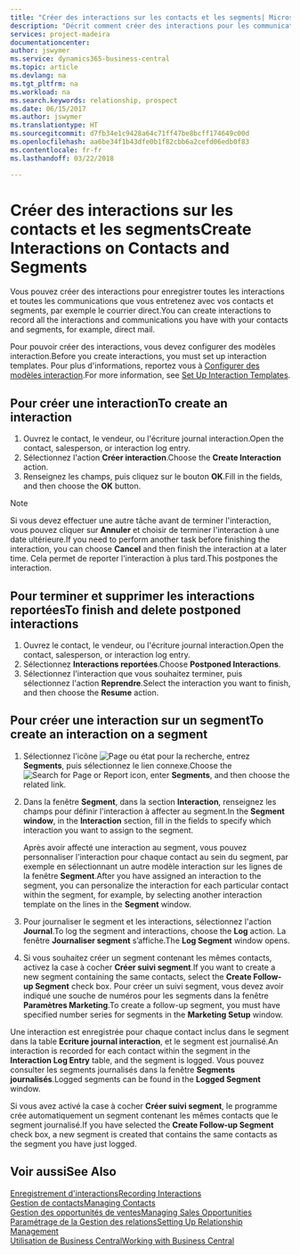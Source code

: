 ```yaml
---
title: "Créer des interactions sur les contacts et les segments| Microsoft Docs"
description: "Décrit comment créer des interactions pour les communications que vous avez avec vos contacts et segments dans Business Central, par exemple le courrier direct."
services: project-madeira
documentationcenter: 
author: jswymer
ms.service: dynamics365-business-central
ms.topic: article
ms.devlang: na
ms.tgt_pltfrm: na
ms.workload: na
ms.search.keywords: relationship, prospect
ms.date: 06/15/2017
ms.author: jswymer
ms.translationtype: HT
ms.sourcegitcommit: d7fb34e1c9428a64c71ff47be8bcff174649c00d
ms.openlocfilehash: aa6be34f1b43dfe0b1f82cbb6a2cefd06edb0f83
ms.contentlocale: fr-fr
ms.lasthandoff: 03/22/2018

---
```

# <a name="create-interactions-on-contacts-and-segments"></a><span data-ttu-id="537f0-103">Créer des interactions sur les contacts et les segments</span><span class="sxs-lookup"><span data-stu-id="537f0-103">Create Interactions on Contacts and Segments</span></span>
<span data-ttu-id="537f0-104">Vous pouvez créer des interactions pour enregistrer toutes les interactions et toutes les communications que vous entretenez avec vos contacts et segments, par exemple le courrier direct.</span><span class="sxs-lookup"><span data-stu-id="537f0-104">You can create interactions to record all the interactions and communications you have with your contacts and segments, for example, direct mail.</span></span>

<span data-ttu-id="537f0-105">Pour pouvoir créer des interactions, vous devez configurer des modèles interaction.</span><span class="sxs-lookup"><span data-stu-id="537f0-105">Before you create interactions, you must set up interaction templates.</span></span> <span data-ttu-id="537f0-106">Pour plus d'informations, reportez vous à [Configurer des modèles interaction](marketing-interactions.md).</span><span class="sxs-lookup"><span data-stu-id="537f0-106">For more information, see  [Set Up Interaction Templates](marketing-interactions.md).</span></span>

## <a name="to-create-an-interaction"></a><span data-ttu-id="537f0-107">Pour créer une interaction</span><span class="sxs-lookup"><span data-stu-id="537f0-107">To create an interaction</span></span>
1. <span data-ttu-id="537f0-108">Ouvrez le contact, le vendeur, ou l'écriture journal interaction.</span><span class="sxs-lookup"><span data-stu-id="537f0-108">Open the contact, salesperson, or interaction log entry.</span></span>
2. <span data-ttu-id="537f0-109">Sélectionnez l'action **Créer interaction**.</span><span class="sxs-lookup"><span data-stu-id="537f0-109">Choose the **Create Interaction** action.</span></span>
3. <span data-ttu-id="537f0-110">Renseignez les champs, puis cliquez sur le bouton **OK**.</span><span class="sxs-lookup"><span data-stu-id="537f0-110">Fill in the fields, and then choose the **OK** button.</span></span>

> [!NOTE]  
>   <span data-ttu-id="537f0-111">Si vous devez effectuer une autre tâche avant de terminer l'interaction, vous pouvez cliquer sur **Annuler** et choisir de terminer l'interaction à une date ultérieure.</span><span class="sxs-lookup"><span data-stu-id="537f0-111">If you need to perform another task before finishing the interaction, you can choose **Cancel** and then finish the interaction at a later time.</span></span> <span data-ttu-id="537f0-112">Cela permet de reporter l'interaction à plus tard.</span><span class="sxs-lookup"><span data-stu-id="537f0-112">This postpones the interaction.</span></span>

## <a name="to-finish-and-delete-postponed-interactions"></a><span data-ttu-id="537f0-113">Pour terminer et supprimer les interactions reportées</span><span class="sxs-lookup"><span data-stu-id="537f0-113">To finish and delete postponed interactions</span></span>
1. <span data-ttu-id="537f0-114">Ouvrez le contact, le vendeur, ou l'écriture journal interaction.</span><span class="sxs-lookup"><span data-stu-id="537f0-114">Open the contact, salesperson, or interaction log entry.</span></span>
2. <span data-ttu-id="537f0-115">Sélectionnez **Interactions reportées**.</span><span class="sxs-lookup"><span data-stu-id="537f0-115">Choose **Postponed Interactions**.</span></span>
3. <span data-ttu-id="537f0-116">Sélectionnez l'interaction que vous souhaitez terminer, puis sélectionnez l'action **Reprendre**.</span><span class="sxs-lookup"><span data-stu-id="537f0-116">Select the interaction you want to finish, and then choose the **Resume** action.</span></span>

## <a name="to-create-an-interaction-on-a-segment"></a><span data-ttu-id="537f0-117">Pour créer une interaction sur un segment</span><span class="sxs-lookup"><span data-stu-id="537f0-117">To create an interaction on a segment</span></span>
1. <span data-ttu-id="537f0-118">Sélectionnez l'icône ![Page ou état pour la recherche](media/ui-search/search_small.png "Page ou état pour la recherche"), entrez **Segments**, puis sélectionnez le lien connexe.</span><span class="sxs-lookup"><span data-stu-id="537f0-118">Choose the ![Search for Page or Report](media/ui-search/search_small.png "Search for Page or Report icon") icon, enter **Segments**, and then choose the related link.</span></span>
2. <span data-ttu-id="537f0-119">Dans la fenêtre **Segment**, dans la section **Interaction**, renseignez les champs pour définir l'interaction à affecter au segment.</span><span class="sxs-lookup"><span data-stu-id="537f0-119">In the **Segment window**, in the **Interaction** section, fill in the fields to specify which interaction you want to assign to the segment.</span></span>

    <span data-ttu-id="537f0-120">Après avoir affecté une interaction au segment, vous pouvez personnaliser l'interaction pour chaque contact au sein du segment, par exemple en sélectionnant un autre modèle interaction sur les lignes de la fenêtre **Segment**.</span><span class="sxs-lookup"><span data-stu-id="537f0-120">After you have assigned an interaction to the segment, you can personalize the interaction for each particular contact within the segment, for example, by selecting another interaction template on the lines in the **Segment** window.</span></span>  
3. <span data-ttu-id="537f0-121">Pour journaliser le segment et les interactions, sélectionnez l'action **Journal**.</span><span class="sxs-lookup"><span data-stu-id="537f0-121">To log the segment and interactions, choose the **Log** action.</span></span> <span data-ttu-id="537f0-122">La fenêtre **Journaliser segment** s’affiche.</span><span class="sxs-lookup"><span data-stu-id="537f0-122">The **Log Segment** window opens.</span></span>
4. <span data-ttu-id="537f0-123">Si vous souhaitez créer un segment contenant les mêmes contacts, activez la case à cocher **Créer suivi segment**.</span><span class="sxs-lookup"><span data-stu-id="537f0-123">If you want to create a new segment containing the same contacts, select the **Create Follow-up Segment** check box.</span></span> <span data-ttu-id="537f0-124">Pour créer un suivi segment, vous devez avoir indiqué une souche de numéros pour les segments dans la fenêtre **Paramètres Marketing**.</span><span class="sxs-lookup"><span data-stu-id="537f0-124">To create a follow-up segment, you must have specified number series for segments in the **Marketing Setup** window.</span></span>

<span data-ttu-id="537f0-125">Une interaction est enregistrée pour chaque contact inclus dans le segment dans la table **Ecriture journal interaction**, et le segment est journalisé.</span><span class="sxs-lookup"><span data-stu-id="537f0-125">An interaction is recorded for each contact within the segment in the **Interaction Log Entry** table, and the segment is logged.</span></span> <span data-ttu-id="537f0-126">Vous pouvez consulter les segments journalisés dans la fenêtre **Segments journalisés**.</span><span class="sxs-lookup"><span data-stu-id="537f0-126">Logged segments can be found in the **Logged Segment** window.</span></span>

<span data-ttu-id="537f0-127">Si vous avez activé la case à cocher **Créer suivi segment**, le programme crée automatiquement un segment contenant les mêmes contacts que le segment journalisé.</span><span class="sxs-lookup"><span data-stu-id="537f0-127">If you have selected the **Create Follow-up Segment** check box, a new segment is created that contains the same contacts as the segment you have just logged.</span></span>

## <a name="see-also"></a><span data-ttu-id="537f0-128">Voir aussi</span><span class="sxs-lookup"><span data-stu-id="537f0-128">See Also</span></span>
[<span data-ttu-id="537f0-129">Enregistrement d'interactions</span><span class="sxs-lookup"><span data-stu-id="537f0-129">Recording Interactions</span></span>](marketing-interactions.md)  
[<span data-ttu-id="537f0-130">Gestion de contacts</span><span class="sxs-lookup"><span data-stu-id="537f0-130">Managing Contacts</span></span>](marketing-contacts.md)  
[<span data-ttu-id="537f0-131">Gestion des opportunités de ventes</span><span class="sxs-lookup"><span data-stu-id="537f0-131">Managing Sales Opportunities</span></span>](marketing-manage-sales-opportunities.md)  
[<span data-ttu-id="537f0-132">Paramétrage de la Gestion des relations</span><span class="sxs-lookup"><span data-stu-id="537f0-132">Setting Up Relationship Management</span></span>](marketing-setup-marketing.md)  
[<span data-ttu-id="537f0-133">Utilisation de Business Central</span><span class="sxs-lookup"><span data-stu-id="537f0-133">Working with Business Central</span></span>](ui-work-product.md)

